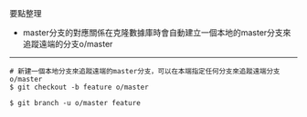 要點整理
- master分支的對應關係在克隆數據庫時會自動建立一個本地的master分支來追蹤遠端的分支o/master

---

```
# 新建一個本地分支來追蹤遠端的master分支，可以在本端指定任何分支來追蹤遠端分支o/master
$ git checkout -b feature o/master
```

```
$ git branch -u o/master feature
```